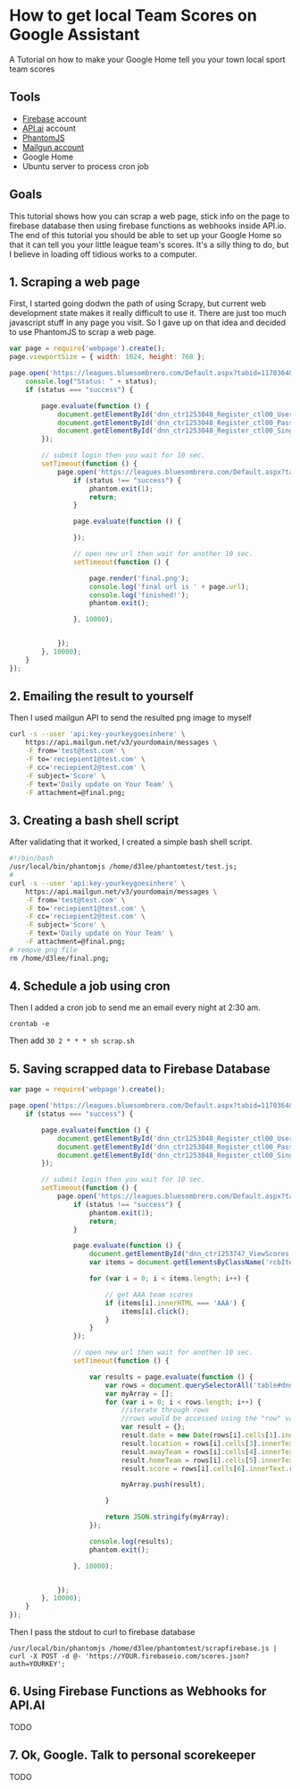 # How to get local Team Scores on Google Assistant
A Tutorial on how to make your Google Home tell you your town local sport team scores

## Tools 

* [Firebase](https://firebase.google.com) account
* [API.ai](https://api.ai) account
* [PhantomJS](http://phantomjs.org/)
* [Mailgun account](https://mailgun.com)
* Google Home
* Ubuntu server to process cron job

## Goals

This tutorial shows how you can scrap a web page, stick info on the page to firebase database then using firebase functions as webhooks inside API.io. The end of this tutorial you should be able to set up your Google Home so that it can tell you your little league team's scores. It's a silly thing to do, but I believe in loading off tidious works to a computer.

## 1. Scraping a web page

First, I started going dodwn the path of using Scrapy, but current web development state makes it really difficult to use it. There are just too much javascript stuff in any page you visit. So I gave up on that idea and decided to use PhantomJS to scrap a web page.

```javascript
var page = require('webpage').create();
page.viewportSize = { width: 1024, height: 768 };

page.open('https://leagues.bluesombrero.com/Default.aspx?tabid=1170364&isLogin=True', function (status) {
    console.log("Status: " + status);
    if (status === "success") {

        page.evaluate(function () {
            document.getElementById('dnn_ctr1253048_Register_ctl00_UserNameTextBox').value = 'username';
            document.getElementById('dnn_ctr1253048_Register_ctl00_Password').value = 'password';
            document.getElementById('dnn_ctr1253048_Register_ctl00_SingInButton').click();
        });

        // submit login then you wait for 10 sec.
        setTimeout(function () {
            page.open('https://leagues.bluesombrero.com/Default.aspx?tabid=1171103&subctl=teamcalendar&teamid=124033#/schedule', function (status) {
                if (status !== "success") {
                    phantom.exit(1);
                    return;
                }

                page.evaluate(function () {

                });

                // open new url then wait for another 10 sec.
                setTimeout(function () {

                    page.render('final.png');
                    console.log('final url is ' + page.url);
                    console.log('finished!');
                    phantom.exit();

                }, 10000);


            });
        }, 10000);
    }
});
```

## 2. Emailing the result to yourself

Then I used mailgun API to send the resulted png image to myself

```bash
curl -s --user 'api:key-yourkeygoesinhere' \
    https://api.mailgun.net/v3/yourdomain/messages \
    -F from='test@test.com' \
    -F to='reciepient1@test.com' \
    -F cc='reciepient2@test.com' \
    -F subject='Score' \
    -F text='Daily update on Your Team' \
    -F attachment=@final.png;
```

## 3. Creating a bash shell script

After validating that it worked, I created a simple bash shell script.

```bash
#!/bin/bash
/usr/local/bin/phantomjs /home/d3lee/phantomtest/test.js;
#
curl -s --user 'api:key-yourkeygoesinhere' \
    https://api.mailgun.net/v3/yourdomain/messages \
    -F from='test@test.com' \
    -F to='reciepient1@test.com' \
    -F cc='reciepient2@test.com' \
    -F subject='Score' \
    -F text='Daily update on Your Team' \
    -F attachment=@final.png;
# remove png file
rm /home/d3lee/final.png;
```

## 4. Schedule a job using cron

Then I added a cron job to send me an email every night at 2:30 am.

`crontab -e`

Then add
`30 2 * * * sh scrap.sh`

## 5. Saving scrapped data to Firebase Database


```javascript
var page = require('webpage').create();

page.open('https://leagues.bluesombrero.com/Default.aspx?tabid=1170364&isLogin=True', function (status) {
    if (status === "success") {

        page.evaluate(function () {
            document.getElementById('dnn_ctr1253048_Register_ctl00_UserNameTextBox').value = 'username';
            document.getElementById('dnn_ctr1253048_Register_ctl00_Password').value = 'password';
            document.getElementById('dnn_ctr1253048_Register_ctl00_SingInButton').click();
        });

        // submit login then you wait for 10 sec.
        setTimeout(function () {
            page.open('https://leagues.bluesombrero.com/Default.aspx?tabid=1171106', function (status) {
                if (status !== "success") {
                    phantom.exit(1);
                    return;
                }

                page.evaluate(function () {
                    document.getElementById("dnn_ctr1253747_ViewScores_dropDownDivisions_Arrow").click();
                    var items = document.getElementsByClassName('rcbItem');

                    for (var i = 0; i < items.length; i++) {

                        // get AAA team scores
                        if (items[i].innerHTML === 'AAA') {
                            items[i].click();
                        }
                    }
                });

                // open new url then wait for another 10 sec.
                setTimeout(function () {

                    var results = page.evaluate(function () {
                        var rows = document.querySelectorAll('table#dnn_ctr1253747_ViewScores_radgridAwayTeamDisplayFirst_ctl00 tbody tr');
                        var myArray = [];
                        for (var i = 0; i < rows.length; i++) {
                            //iterate through rows
                            //rows would be accessed using the "row" variable assigned in the for loop
                            var result = {};
                            result.date = new Date(rows[i].cells[1].innerText); // date
                            result.location = rows[i].cells[3].innerText; // location
                            result.awayTeam = rows[i].cells[4].innerText; // awayTeam
                            result.homeTeam = rows[i].cells[5].innerText; // homeTeam
                            result.score = rows[i].cells[6].innerText.replace(/\s/g, ''); // score

                            myArray.push(result);

                        }

                        return JSON.stringify(myArray);
                    });

                    console.log(results);
                    phantom.exit();

                }, 10000);


            });
        }, 10000);
    }
});
```

Then I pass the stdout to curl to firebase database

`/usr/local/bin/phantomjs /home/d3lee/phantomtest/scrapfirebase.js | curl -X POST -d @- 'https://YOUR.firebaseio.com/scores.json?auth=YOURKEY';`

## 6. Using Firebase Functions as Webhooks for API.AI

TODO

## 7. Ok, Google. Talk to personal scorekeeper

TODO
